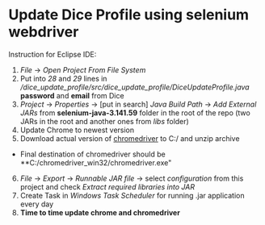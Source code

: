 # Update Dice Profile using selenium webdriver

Instruction for Eclipse IDE:

1. *File* -> *Open Project From File System*
2. Put into *28* and *29* lines in */dice_update_profile/src/dice_update_profile/DiceUpdateProfile.java* **password** and **email** from Dice
3. *Project* -> *Properties* -> [put in search] *Java Build Path* -> *Add External JARs* from **selenium-java-3.141.59** folder in the root of the repo (two JARs in the root and another ones from *libs* folder)
4. Update Chrome to newest version
5. Download actual version of <a href="https://chromedriver.chromium.org/">chromedriver</a> to C:/ and unzip archive
 * Final destination of chromedriver should be **C:/chromedriver_win32/chromedriver.exe"
6. *File* -> *Export* -> *Runnable JAR file* -> select *configuration* from this project and check *Extract required libraries into JAR*
7. Create Task in *Windows Task Scheduler* for running .jar application every day
8. **Time to time update chrome and chromedriver**
